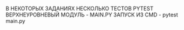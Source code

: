 В НЕКОТОРЫХ ЗАДАНИЯХ НЕСКОЛЬКО ТЕСТОВ PYTEST
ВЕРХНЕУРОВНЕВЫЙ МОДУЛЬ - MAIN.PY
ЗАПУСК ИЗ CMD - pytest main.py